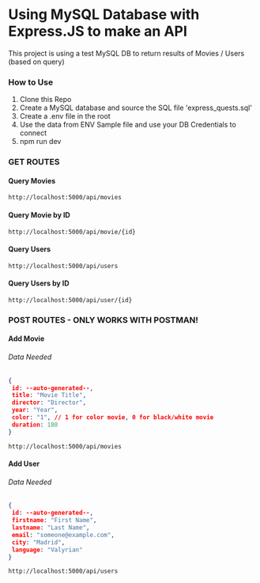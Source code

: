 # Using MySQL Database with Express.JS to make an API

This project is using a test MySQL DB to return results of Movies / Users (based on query)

### How to Use
1. Clone this Repo
2. Create a MySQL database and source the SQL file 'express_quests.sql'
3. Create a .env file in the root
4. Use the data from ENV Sample file and use your DB Credentials to connect
5. npm run dev

### GET ROUTES

#### Query Movies
```
http://localhost:5000/api/movies
```

#### Query Movie by ID
```
http://localhost:5000/api/movie/{id}
```

#### Query Users
```
http://localhost:5000/api/users
```

#### Query Users by ID
```
http://localhost:5000/api/user/{id}
```

### POST ROUTES - ONLY WORKS WITH POSTMAN!
#### Add Movie

###### Data Needed
```JSON
{
 id: --auto-generated--,
 title: "Movie Title",
 director: "Director",
 year: "Year",
 color: "1", // 1 for color movie, 0 for black/white movie
 duration: 180
}
```
```
http://localhost:5000/api/movies
```

#### Add User
###### Data Needed
```JSON
{
 id: --auto-generated--,
 firstname: "First Name",
 lastname: "Last Name",
 email: "someone@example.com",
 city: "Madrid",
 language: "Valyrian"
}
```
```
http://localhost:5000/api/users
```
